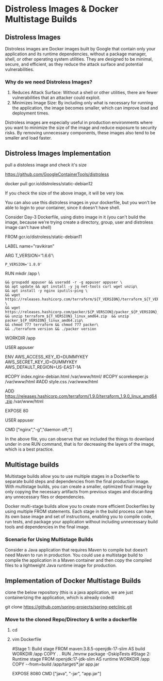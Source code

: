 # Distroless Images & Docker Multistage Builds 
## Distroless Images
Distroless images are Docker images built by Google that contain only your application and its runtime dependencies, without a package manager, shell, or other operating system utilities. They are designed to be minimal, secure, and efficient, as they reduce the attack surface and potential vulnerabilities.
### Why do we need Distroless Images?
1. Reduces Attack Surface: Without a shell or other utilities, there are fewer vulnerabilities that an attacker could exploit.
2. Minimizes Image Size: By including only what is necessary for running the application, the image becomes smaller, which can improve load and deployment times.

Distroless images are especially useful in production environments where you want to minimize the size of the image and reduce exposure to security risks. By removing unnecessary components, these images also tend to be smaller and load faster.

## Distroless Images Implementation
pull a distoless image and check it's size

https://github.com/GoogleContainerTools/distroless

docker pull gcr.io/distroless/static-debian12 

If you check the size of the above image, it will be very low.

You can also use this distroless images in your dockerfile, but you won't be able to login to your container, since it doesn't have shell.

Consider Day-3 Dockerfile, using distro image in it (you can't build the image, because we're trying create a directory, group, user and distroless image can't have shell)

FROM gcr.io/distroless/static-debian11

LABEL name="ravikiran"

ARG T_VERSION='1.6.6'\

    P_VERSION='1.8.0'
    
RUN mkdir /app \

    && groupadd appuser && useradd -r -g appuser appuser \
    && apt update && apt install -y jq net-tools curl wget unzip\
    && apt install -y nginx iputils-ping \
    && wget https://releases.hashicorp.com/terraform/${T_VERSION}/terraform_${T_VERSION}_linux_amd64.zip \
    && wget https://releases.hashicorp.com/packer/${P_VERSION}/packer_${P_VERSION}_linux_amd64.zip\
    && unzip terraform_${T_VERSION}_linux_amd64.zip  && unzip packer_${P_VERSION}_linux_amd64.zip\
    && chmod 777 terraform && chmod 777 packer\
    && ./terraform version && ./packer version
    
WORKDIR /app

USER  appuser

ENV AWS_ACCESS_KEY_ID=DUMMYKEY\
    AWS_SECRET_KEY_ID=DUMMYKEY\
    AWS_DEFAULT_REGION=US-EAST-1A
    
#COPY index.nginx-debian.html /var/www/html/
#COPY scorekeeper.js /var/www/html
#ADD  style.css /var/www/html

ADD https://releases.hashicorp.com/terraform/1.9.0/terraform_1.9.0_linux_amd64.zip /var/www/html

EXPOSE 80

USER  appuser

CMD ["nginx","-g","daemon off;"]

In the above file, you can observe that we included the things to downlaod under in one RUN command, that is for decreasing the layers of the image, which is a best practice.

## Multistage builds
Multistage builds allow you to use multiple stages in a Dockerfile to separate build steps and dependencies from the final production image. With multistage builds, you can create a smaller, optimized final image by only copying the necessary artifacts from previous stages and discarding any unnecessary files or dependencies.

Docker multi-stage builds allow you to create more efficient Dockerfiles by using multiple FROM statements. Each stage in the build process can have its own base image and set of instructions, enabling you to compile code, run tests, and package your application without including unnecessary build tools and dependencies in the final image.

### Scenario for Using Multistage Builds
Consider a Java application that requires Maven to compile but doesn’t need Maven to run in production. You could use a multistage build to compile the application in a Maven container and then copy the compiled files to a lightweight Java runtime image for production.

## Implementation of Docker Multistage Builds

clone the below repository (this is a java application, we are just containerizing the application, which is already coded)

git clone https://github.com/spring-projects/spring-petclinic.git

### Move to the cloned Repo/Directory & write a dockerfile
1. cd <directory>
2. vim Dockerfile
   
   #Stage 1: Build stage 
   FROM maven:3.8.5-openjdk-17-slim AS build
   WORKDIR /app
   COPY . .
   RUN ./mvnw package -DskipTests
   #Stage 2: Runtime stage
   FROM openjdk:17-jdk-slim AS runtime
   WORKDIR /app
   COPY --from=build /app/target/*.jar app.jar

   EXPOSE 8080
   CMD ["java", "-jar", "app.jar"]
